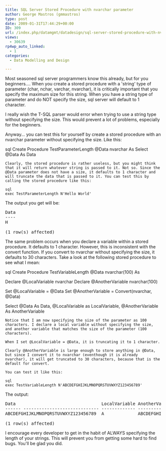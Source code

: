 ```yaml
---
title: SQL Server Stored Procedure with nvarchar parameter
author: George Mastros (gmmastros)
type: post
date: 2009-01-31T17:44:29+00:00
ID: 309
url: /index.php/datamgmt/datadesign/sql-server-stored-procedure-with-nvarcha/
views:
  - 30639
rp4wp_auto_linked:
  - 1
categories:
  - Data Modelling and Design

---
```

Most seasoned sql server programmers know this already, but for you beginners.... When you create a stored procedure with a 'string' type of parameter (char, nchar, varchar, nvarchar), it is critically important that you specify the maximum size for this string. When you have a string type of parameter and do NOT specify the size, sql server will default to 1 character.

I really wish the T-SQL parser would error when trying to use a string type without specifying the size. This would prevent a lot of problems, especially for the beginners.

Anyway... you can test this for yourself by create a stored procedure with an nvarchar parameter without specifying the size. Like this:

sql
Create Procedure TestParameterLength
	@Data nvarchar
As
Select @Data As Data
```
Clearly, the stored procedure is rather useless, but you might think that it will return whatever string is passed to it. Not so. Since the @Data parameter does not have a size, it defaults to 1 character and will truncate the data that is passed to it. You can test this by calling the stored procedure like this:

sql
exec TestParameterLength N'Hello World'
```
The output you get will be:

<pre>Data
----
H

(1 row(s) affected)
</pre>

The same problem occurs when you declare a variable within a stored procedure. It defaults to 1 character. However, this is inconsistent with the convert function. If you convert to nvarchar without specifying the size, it defaults to 30 characters. Take a look at the following stored procedure to see what I mean:

sql
Create Procedure TestVariableLength
	@Data nvarchar(100)
As

Declare @LocalVariable nvarchar
Declare @AnotherVariable nvarchar(100)

Set @LocalVariable = @Data
Set @AnotherVariable = Convert(nvarchar, @Data)

Select @Data As Data, 
       @LocalVariable as LocalVariable, 
       @AnotherVariable As AnotherVariable
```
Notice that I am now specifying the size of the parameter as 100 characters. I declare a local variable without specifying the size, and another variable that matches the size of the parameter (100 characters).

When I set @LocalVariable = @Data, it is truncating it to 1 character. 

Clearly @AnotherVariable is large enough to store anything in @Data, but since I convert it to nvarchar (eventhough it is already nvarchar), it will get truncated to 30 characters, because that is the default for convert.

You can test it like this:

sql
exec TestVariableLength N'ABCDEFGHIJKLMNOPQRSTUVWXYZ123456789'
```
The output:

<pre>Data                                 LocalVariable AnotherVariable
------ ----------------------------- ------------- ------------------------------
ABCDEFGHIJKLMNOPQRSTUVWXYZ123456789  A             ABCDEFGHIJKLMNOPQRSTUVWXYZ1234

(1 row(s) affected)
</pre>

I encourage every developer to get in the habit of ALWAYS specifying the length of your strings. This will prevent you from getting some hard to find bugs. You'll be glad you did.